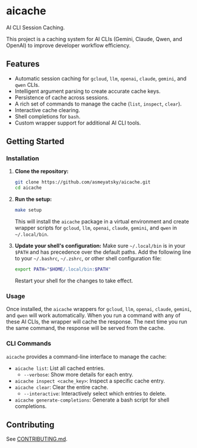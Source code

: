# aicache

AI CLI Session Caching.

This project is a caching system for AI CLIs (Gemini, Claude, Qwen, and OpenAI) to improve developer workflow efficiency.

## Features

- Automatic session caching for `gcloud`, `llm`, `openai`, `claude`, `gemini`, and `qwen` CLIs.
- Intelligent argument parsing to create accurate cache keys.
- Persistence of cache across sessions.
- A rich set of commands to manage the cache (`list`, `inspect`, `clear`).
- Interactive cache clearing.
- Shell completions for `bash`.
- Custom wrapper support for additional AI CLI tools.

## Getting Started

### Installation

1.  **Clone the repository:**
    ```bash
    git clone https://github.com/asmeyatsky/aicache.git
    cd aicache
    ```

2.  **Run the setup:**
    ```bash
    make setup
    ```
    This will install the `aicache` package in a virtual environment and create wrapper scripts for `gcloud`, `llm`, `openai`, `claude`, `gemini`, and `qwen` in `~/.local/bin`.

3.  **Update your shell's configuration:**
    Make sure `~/.local/bin` is in your `$PATH` and has precedence over the default paths. Add the following line to your `~/.bashrc`, `~/.zshrc`, or other shell configuration file:
    ```bash
    export PATH="$HOME/.local/bin:$PATH"
    ```
    Restart your shell for the changes to take effect.

### Usage

Once installed, the `aicache` wrappers for `gcloud`, `llm`, `openai`, `claude`, `gemini`, and `qwen` will work automatically. When you run a command with any of these AI CLIs, the wrapper will cache the response. The next time you run the same command, the response will be served from the cache.

### CLI Commands

`aicache` provides a command-line interface to manage the cache:

*   `aicache list`: List all cached entries.
    *   `--verbose`: Show more details for each entry.
*   `aicache inspect <cache_key>`: Inspect a specific cache entry.
*   `aicache clear`: Clear the entire cache.
    *   `--interactive`: Interactively select which entries to delete.
*   `aicache generate-completions`: Generate a bash script for shell completions.

## Contributing

See [CONTRIBUTING.md](CONTRIBUTING.md).
